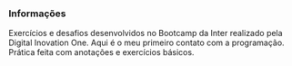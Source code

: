 ### Informações

Exercícios e desafios desenvolvidos no Bootcamp da Inter realizado pela Digital Inovation One.
Aqui é o meu primeiro contato com a programação. Prática feita com anotações e exercícios básicos. 
